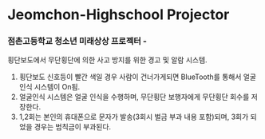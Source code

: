 # Jeomchon-Highschool Projector 
### 점촌고등학교 청소년 미래상상 프로젝터 - 
횡단보도에서 무단횡단에 의한 사고 방지를 위한 경고 및 알람 시스템.
1. 횡단보도 신호등이 빨간 색일 경우 사람이 건너가게되면 BlueTooth를 통해서 얼굴인식 시스템이 On됨.
2. 얼굴인식 시스템은 얼굴 인식을 수행하며, 무단횡단 보행자에게 무단횡단 회수를 저장한다. 
3. 1,2회는 본인의 휴대폰으로 문자가 발송(3회시 벌금 부과 내용 포함)되며, 3회가 되었을 경우는 범칙금이 부과된다.
